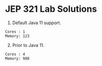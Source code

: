 # JEP 321 Lab Solutions


1. Default Java 11 support.
```
Cores : 1
Memory: 123
```

2. Prior to Java 11.
```
Cores : 4
Memory: 988
```